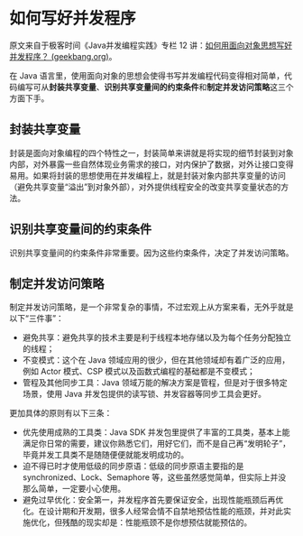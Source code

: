 # 如何写好并发程序

原文来自于极客时间《Java并发编程实践》专栏 12 讲：[如何用面向对象思想写好并发程序？ (geekbang.org)](https://time.geekbang.org/column/article/87365)。

在 Java 语言里，使用面向对象的思想会使得书写并发编程代码变得相对简单，代码编写可从**封装共享变量**、**识别共享变量间的约束条件**和**制定并发访问策略**这三个方面下手。

## 封装共享变量

封装是面向对象编程的四个特性之一，封装简单来讲就是将实现的细节封装到对象内部，对外暴露一些自然体现业务需求的接口，对内保护了数据，对外让接口变得易用。如果将封装的思想使用在并发编程上，就是封装对象内部共享变量的访问（避免共享变量“溢出”到对象外部），对外提供线程安全的改变共享变量状态的方法。

## 识别共享变量间的约束条件

识别共享变量间的约束条件非常重要。因为这些约束条件，决定了并发访问策略。

## 制定并发访问策略

制定并发访问策略，是一个非常复杂的事情，不过宏观上从方案来看，无外乎就是以下“三件事”：

- 避免共享：避免共享的技术主要是利于线程本地存储以及为每个任务分配独立的线程；
- 不变模式：这个在 Java 领域应用的很少，但在其他领域却有着广泛的应用，例如 Actor 模式、CSP 模式以及函数式编程的基础都是不变模式；
- 管程及其他同步工具：Java 领域万能的解决方案是管程，但是对于很多特定场景，使用 Java 并发包提供的读写锁、并发容器等同步工具会更好。

更加具体的原则有以下三条：

- 优先使用成熟的工具类：Java SDK 并发包里提供了丰富的工具类，基本上能满足你日常的需要，建议你熟悉它们，用好它们，而不是自己再“发明轮子”，毕竟并发工具类不是随随便便就能发明成功的。
- 迫不得已时才使用低级的同步原语：低级的同步原语主要指的是 synchronized、Lock、Semaphore 等，这些虽然感觉简单，但实际上并没那么简单，一定要小心使用。
- 避免过早优化：安全第一，并发程序首先要保证安全，出现性能瓶颈后再优化。在设计期和开发期，很多人经常会情不自禁地预估性能的瓶颈，并对此实施优化，但残酷的现实却是：性能瓶颈不是你想预估就能预估的。